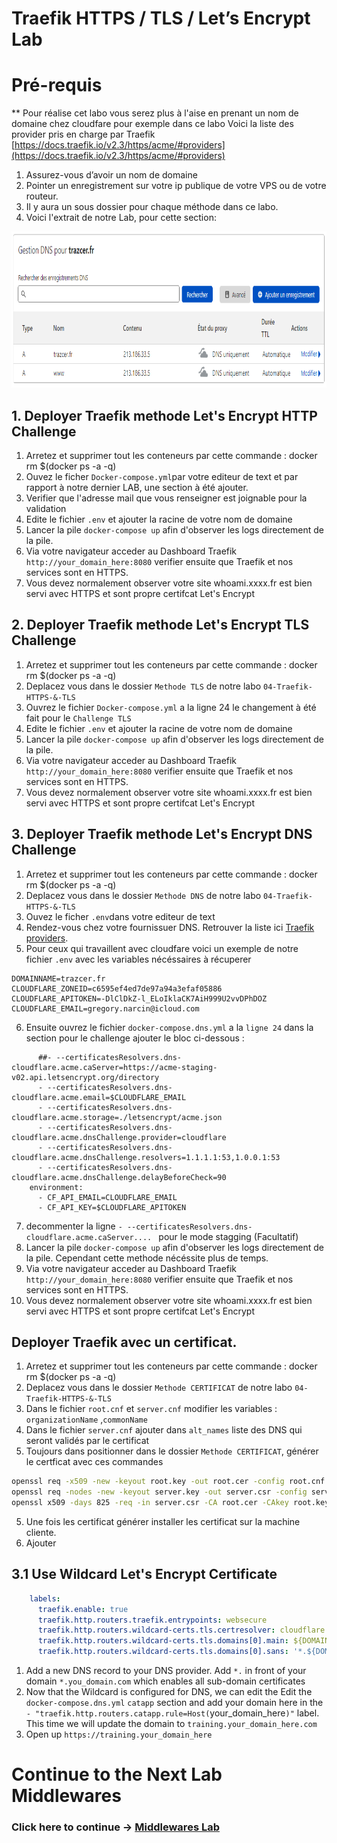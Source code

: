 # Traefik HTTPS / TLS / Let’s Encrypt Lab

# Pré-requis

** Pour réalise cet labo vous serez plus à l'aise en prenant un nom de domaine chez cloudfare pour exemple dans ce labo
Voici la liste des provider pris en charge par Traefik  [https://docs.traefik.io/v2.3/https/acme/#providers](https://docs.traefik.io/v2.3/https/acme/#providers)

1. Assurez-vous d’avoir un nom de domaine
2. Pointer  un enregistrement sur votre ip publique de votre VPS ou de votre routeur.
3. Il y aura un sous dossier pour chaque méthode dans ce labo.
4. Voici l'extrait de notre Lab, pour cette section:


<img src="../img/cloudfare-onglet-dns.png" alt="Traefik DNS" height="250"> 


## 1. Deployer Traefik methode Let's Encrypt HTTP Challenge
1. Arretez et supprimer tout les conteneurs par cette commande : docker rm $(docker ps -a -q)
3. Ouvez le ficher `Docker-compose.yml`par votre editeur de text et par rapport à notre dernier LAB, une section à  été ajouter.
4. Verifier que l'adresse mail que vous renseigner est  joignable pour la validation
5. Edite le fichier `.env` et ajouter la racine de votre nom de domaine 
6. Lancer la pile `docker-compose up` afin d'observer les logs directement de la pile.
7. Via votre navigateur acceder au Dashboard Traefik  `http://your_domain_here:8080` verifier ensuite que Traefik et nos services sont en HTTPS.
8. Vous devez normalement observer votre site whoami.xxxx.fr est bien servi avec HTTPS et sont propre certifcat Let's Encrypt

## 2. Deployer Traefik methode Let's Encrypt TLS Challenge
1. Arretez et supprimer tout les conteneurs par cette commande : docker rm $(docker ps -a -q)
2. Deplacez vous dans le dossier `Methode TLS` de notre labo `04-Traefik-HTTPS-&-TLS`
3. Ouvrez le fichier `Docker-compose.yml` a la ligne 24 le changement à été fait pour le `Challenge TLS`
4. Edite le fichier `.env` et ajouter la racine de votre nom de domaine 
5. Lancer la pile `docker-compose up` afin d'observer les logs directement de la pile.
6. Via votre navigateur acceder au Dashboard Traefik  `http://your_domain_here:8080` verifier ensuite que Traefik et nos services sont en HTTPS.
7. Vous devez normalement observer votre site whoami.xxxx.fr est bien servi avec HTTPS et sont propre certifcat Let's Encrypt

## 3. Deployer Traefik methode Let's Encrypt DNS Challenge
1. Arretez et supprimer tout les conteneurs par cette commande : docker rm $(docker ps -a -q)
2. Deplacez vous dans le dossier `Methode DNS` de notre labo `04-Traefik-HTTPS-&-TLS`
3. Ouvez le ficher `.env`dans votre editeur de text
4. Rendez-vous chez votre fournissuer DNS. Retrouver la liste ici [Traefik providers](https://docs.traefik.io/v2.3/https/acme/#providers). 
5. Pour ceux qui travaillent avec cloudfare voici un exemple de notre fichier `.env` avec les variables nécéssaires à récuperer
````dosini
DOMAINNAME=trazcer.fr
CLOUDFLARE_ZONEID=c6595ef4ed7de97a94a3efaf05886
CLOUDFLARE_APITOKEN=-DlClDkZ-l_ELoIklaCK7AiH999U2vvDPhDOZ
CLOUDFLARE_EMAIL=gregory.narcin@icloud.com
````
6. Ensuite ouvrez le fichier `docker-compose.dns.yml` a la `ligne 24` dans la section pour le challenge ajouter le bloc ci-dessous :
````
      ##- --certificatesResolvers.dns-cloudflare.acme.caServer=https://acme-staging-v02.api.letsencrypt.org/directory 
      - --certificatesResolvers.dns-cloudflare.acme.email=$CLOUDFLARE_EMAIL
      - --certificatesResolvers.dns-cloudflare.acme.storage=./letsencrypt/acme.json
      - --certificatesResolvers.dns-cloudflare.acme.dnsChallenge.provider=cloudflare
      - --certificatesResolvers.dns-cloudflare.acme.dnsChallenge.resolvers=1.1.1.1:53,1.0.0.1:53
      - --certificatesResolvers.dns-cloudflare.acme.dnsChallenge.delayBeforeCheck=90
    environment:
      - CF_API_EMAIL=CLOUDFLARE_EMAIL
      - CF_API_KEY=$CLOUDFLARE_APITOKEN
````
7. decommenter la ligne `- --certificatesResolvers.dns-cloudflare.acme.caServer.... ` pour le mode stagging (Facultatif)
8. Lancer la pile `docker-compose up` afin d'observer les logs directement de la pile. Cependant cette methode nécéssite plus de temps.
9. Via votre navigateur acceder au Dashboard Traefik  `http://your_domain_here:8080` verifier ensuite que Traefik et nos services sont en HTTPS.
10.  Vous devez normalement observer votre site whoami.xxxx.fr est bien servi avec HTTPS et sont propre certifcat Let's Encrypt

## Deployer Traefik avec un certificat.
1. Arretez et supprimer tout les conteneurs par cette commande : docker rm $(docker ps -a -q)
2. Deplacez vous dans le dossier `Methode CERTIFICAT` de notre labo `04-Traefik-HTTPS-&-TLS`
3. Dans le fichier `root.cnf` et `server.cnf` modifier les variables : `organizationName` ,`commonName `
4. Dans le fichier  `server.cnf` ajouter dans `alt_names`  liste des DNS qui seront validés par le certificat
5. Toujours dans positionner dans le dossier `Methode CERTIFICAT`, générer le certficat avec ces commandes
```bash
openssl req -x509 -new -keyout root.key -out root.cer -config root.cnf
openssl req -nodes -new -keyout server.key -out server.csr -config server.cnf
openssl x509 -days 825 -req -in server.csr -CA root.cer -CAkey root.key -set_serial 123 -out server.cer -extfile server.cnf -extensions x509_ext
```

5. Une fois les certificat générer installer les certificat sur la machine cliente.
6. Ajouter 

## 3.1 Use Wildcard Let's Encrypt Certificate

````yml
    labels:
      traefik.enable: true
      traefik.http.routers.traefik.entrypoints: websecure
      traefik.http.routers.wildcard-certs.tls.certresolver: cloudflare
      traefik.http.routers.wildcard-certs.tls.domains[0].main: ${DOMAINNAME}
      traefik.http.routers.wildcard-certs.tls.domains[0].sans: '*.${DOMAINNAME}'
````

1. Add a new DNS record to your DNS provider. Add `*.` in front of your domain `*.you_domain.com` which enables all sub-domain certificates
2. Now that the Wildcard is configured for DNS, we can edit the Edit the `docker-compose.dns.yml` `catapp` section and add your domain here in the `- "traefik.http.routers.catapp.rule=Host(`your_domain_here`)"` label. This time we will update the domain to `training.your_domain_here.com` 
3. Open up `https://training.your_domain_here`

# Continue to the Next Lab Middlewares

### Click here to continue -> [Middlewares Lab](https://github.com/56kcloud/traefik-training/blob/master/05-Middlewares/traefik-middlewares.md)